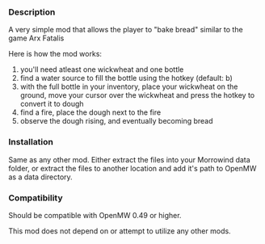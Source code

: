 ### Description

A very simple mod that allows the player to "bake bread" similar to the game Arx Fatalis

Here is how the mod works:

1) you'll need atleast one wickwheat and one bottle
2) find a water source to fill the bottle using the hotkey (default: b)
3) with the full bottle in your inventory, place your wickwheat on the ground, move your cursor over the wickwheat and press the hotkey to convert it to dough
4) find a fire, place the dough next to the fire
5) observe the dough rising, and eventually becoming bread

### Installation

Same as any other mod. Either extract the files into your Morrowind data folder, or extract the files to another location and add it's path to OpenMW as a data directory.

### Compatibility

Should be compatible with OpenMW 0.49 or higher.

This mod does not depend on or attempt to utilize any other mods.
